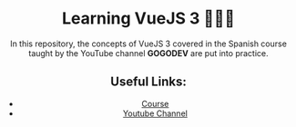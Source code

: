 
<div style="text-align: center;">  
  <h1>Learning VueJS 3 👩‍💻🤓 </h1>
  
  <p>    
In this repository, the concepts of VueJS 3 covered in the Spanish course taught by the YouTube channel <strong>GOGODEV</strong> are put into practice.
  </p>
 

<h2>Useful Links:</h2>
<ul>
  <li> <a href='https://www.youtube.com/playlist?list=PLDllzmccetSNgykILXnHMeuO-y-gRcF-i' target="_blank" rel="noopener noreferrer">Course</a></li>
  <li><a href='https://www.youtube.com/@GOGODEV' target="_blank" rel="noopener noreferrer"> Youtube Channel</a></li>
</ul>

</div>
